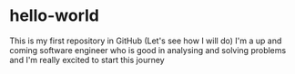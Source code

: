 # hello-world
This is my first repository in GitHub (Let's see how I will do)
I'm a up and coming software engineer who is good in analysing and  solving problems and I'm really excited to start this journey
